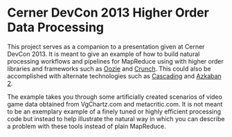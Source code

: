 Cerner DevCon 2013 Higher Order Data Processing
========================

This project serves as a companion to a presentation given at Cerner DevCon 2013.  It is meant to give an example of how
to build natural processing workflows and pipelines for MapReduce using with higher order libraries and frameworks
such as [Oozie](http://archive.cloudera.com/cdh4/cdh/4/oozie/) and [Crunch](http://crunch.apache.org/).  This could also be accomplished
with alternate technologies such as [Cascading](http://www.cascading.org/) and [Azkaban 2](https://github.com/azkaban/azkaban2).

The example takes you through some artificially created scenarios of video game data obtained from VgChartz.com and metacritic.com.
It is not meant to be an exemplary example of a finely tuned or highly efficient processing code but instead to help illustrate
the natural way in which you can describe a problem with these tools instead of plain MapReduce.